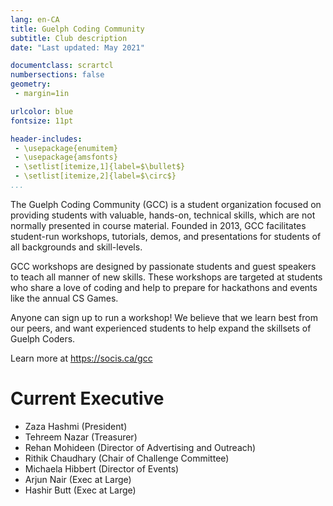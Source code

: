 ```yaml
---
lang: en-CA
title: Guelph Coding Community
subtitle: Club description
date: "Last updated: May 2021"

documentclass: scrartcl
numbersections: false
geometry:
 - margin=1in

urlcolor: blue
fontsize: 11pt

header-includes:
 - \usepackage{enumitem}
 - \usepackage{amsfonts}
 - \setlist[itemize,1]{label=$\bullet$}
 - \setlist[itemize,2]{label=$\circ$}
...
```


The Guelph Coding Community (GCC) is a student organization focused on providing students with valuable, hands-on, technical skills, which are not normally presented in course material.
Founded in 2013, GCC facilitates student-run workshops, tutorials, demos, and presentations for students of all backgrounds and skill-levels.

GCC workshops are designed by passionate students and guest speakers to teach all manner of new skills.
These workshops are targeted at students who share a love of coding and help to prepare for hackathons and events like the annual CS Games.

Anyone can sign up to run a workshop! We believe that we learn best from our peers, and want experienced students to help expand the skillsets of Guelph Coders.

Learn more at <https://socis.ca/gcc>

# Current Executive

 - Zaza Hashmi (President)
 - Tehreem Nazar (Treasurer)
 - Rehan Mohideen (Director of Advertising and Outreach)
 - Rithik Chaudhary  (Chair of Challenge Committee)
 - Michaela Hibbert (Director of Events)
 - Arjun Nair (Exec at Large)
 - Hashir Butt (Exec at Large) 
